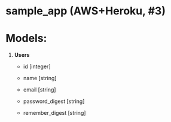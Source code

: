 # sample_app (AWS+Heroku, #3)

#     Models: 

1. **Users**

     - id    [integer]

     - name  [string]

     - email [string]
     
     - password_digest [string]
     
     - remember_digest [string]